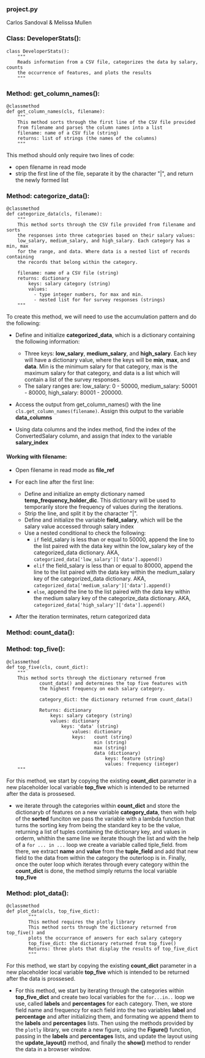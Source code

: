 ### project.py
Carlos Sandoval & Melissa Mullen

### Class: DeveloperStats():
```
class DeveloperStats():
    """
    Reads information from a CSV file, categorizes the data by salary, counts
    the occurrence of features, and plots the results
    """
```

### Method: get_column_names():
```
@classmethod
def get_column_names(cls, filename):
    """
    This method sorts through the first line of the CSV file provided
    from filename and parses the column names into a list
    filename: name of a CSV file (string)
    returns: list of strings (the names of the columns)
    """
```
This method should only require two lines of code:
* open filename in read mode
* strip the first line of the file, separate it by the character "|", and return the newly formed list

### Method: categorize_data():
```
@classmethod
def categorize_data(cls, filename):
    """
    This method sorts through the CSV file provided from filename and sorts
    the responses into three categories based on their salary values:
    low_salary, medium_salary, and high_salary. Each category has a min, max
    for the range, and data. Where data is a nested list of records containing
    the records that belong within the category.

    filename: name of a CSV file (string)
    returns: dictionary
        keys: salary category (string)
        values:
          - type integer numbers, for max and min.
          - nested list for for survey responses (strings)
    """
```
To create this method, we will need to use the accumulation pattern and do the following:

* Define and initialize **categorized_data**, which is a dictionary containing the following information:
    * Three keys: **low_salary**, **medium_salary**, and **high_salary**. Each key will have a dictionary value, where the keys will be **min**, **max**, and **data**. Min is the minimum salary for that category, max is the maximum salary for that category, and data is a list which will contain a list of the survey responses.
    * The salary ranges are: low_salary: 0 - 50000, medium_salary: 50001 - 80000, high_salary: 80001 - 200000.
* Access the output from get_column_names() with the line `cls.get_column_names(filename)`. Assign this output to the variable **data_columns**

* Using data columns and the index method, find the index of the ConvertedSalary column, and assign that index to the variable **salary_index**

#### Working with filename:
* Open filename in read mode as **file_ref**
* For each line after the first line:

    * Define and initialize an empty dictionary named **temp_frequency_holder_dic**. This dictionary will be used to temporarily store the frequency of values during the iterations.
    * Strip the line, and split it by the character "|".
    * Define and initialize the variable **field_salary**, which will be the salary value accessed through salary index
    * Use a nested conditional to check the following:
        * `if` field_salary is less than or equal to 50000, append the line to the list paired with the data key within the low_salary key of the categorized_data dictionary. AKA, `categorized_data['low_salary']['data'].append()`
        * `elif` the field_salary is less than or equal to 80000, append the line to the list paired with the data key within the medium_salary key of the categorized_data dictionary. AKA, `categorized_data['medium_salary']['data'].append()`
        * `else`, append the line to the list paired with the data key within the medium salary key of the categorize_data dictionary. AKA,    
        `categorized_data['high_salary']['data'].append()`
* After the iteration terminates, return categorized data


### Method: count_data():  

### Method: top_five():
```
@classmethod
def top_five(cls, count_dict):
    """
    This method sorts through the dictionary returned from
            count_data() and determines the top five features with 
            the highest frequency on each salary category.

            category_dict: the dictionary returned from count_data()

            Returns: dictionary
                keys: salary category (string)
                values: dictionary
                    keys: 'data' (string)
                        values: dictionary
                        keys:   count (string)
                                min (string)
                                max (string)
                                data (dictionary)
                                    keys: feature (string)
                                    values: frequency (integer)
    """
```
For this method, we start by copying the existing **count_dict** parameter in a new placeholder
local variable **top_five** which is intended to be returned after the data is prossesed.

* we iterate through the categories within **count_dict** and store the dictionaryb of features
on a new variable **category_data**, then with help of the **sorted** funciton we pass the 
variable with a lambda function that turns the sorting key from being the standard key to be the 
value, returning a list of tuples containing the dictionary key, and values in orderm, whithin the 
same line we iterate though the list and with the help of a `for ... in ...` loop we create a 
variable called tiple_field. from there, we extract **name** and **value** from the **tuple_field**
and add that new field to the data from within the category the outerloop is in. Finally, once the 
outer loop which iterates through every category within the **count_dict** is done, the method simply
returns the local variable **top_five**


### Method: plot_data():
```
@classmethod
def plot_data(cls, top_five_dict):
        """
        This method requires the plotly library
        This method sorts through the dictionary returned from top_five() and
        plots the occurrance of answers for each salary category
        top_five_dict: the dictionary returned from top_five()
        Returns: three plots that display the results of top_five_dict
        """
```
For this method, we start by copying the existing **count_dict** parameter in a new placeholder
local variable **top_five** which is intended to be returned after the data is prossesed.

* For this method, we start by iterating through the categories within **top_five_dict** and 
create two local variables for the `for...in..` loop we use, called **labels** and **percentages**
for each category. Then, we store field name and frequency for each field into the two variables **label** and **percentage** and after initializing them, and formating we append them to the **labels** and **percentages** 
lists. Then using the methods provided by the `plotly` library, we create a new figure, using the **Figure()**
function, passing in the **labels** and **percentages**  lists, and update the layout using the **update_layout()**
method, and finally the **show()** method to render the data in a browser window.